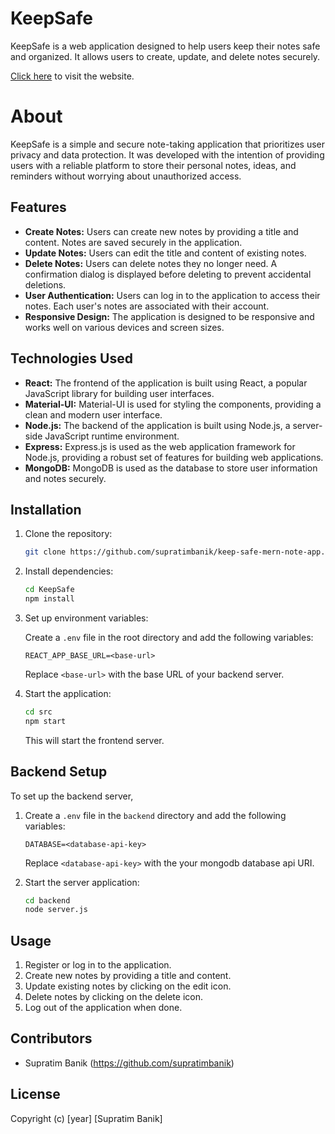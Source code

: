 # KeepSafe

KeepSafe is a web application designed to help users keep their notes safe and organized. It allows users to create, update, and delete notes securely.

[Click here](https://keep-safe-notes.netlify.app) to visit the website.

# About

KeepSafe is a simple and secure note-taking application that prioritizes user privacy and data protection. It was developed with the intention of providing users with a reliable platform to store their personal notes, ideas, and reminders without worrying about unauthorized access.

## Features

- **Create Notes:** Users can create new notes by providing a title and content. Notes are saved securely in the application.
- **Update Notes:** Users can edit the title and content of existing notes.
- **Delete Notes:** Users can delete notes they no longer need. A confirmation dialog is displayed before deleting to prevent accidental deletions.
- **User Authentication:** Users can log in to the application to access their notes. Each user's notes are associated with their account.
- **Responsive Design:** The application is designed to be responsive and works well on various devices and screen sizes.

## Technologies Used

- **React:** The frontend of the application is built using React, a popular JavaScript library for building user interfaces.
- **Material-UI:** Material-UI is used for styling the components, providing a clean and modern user interface.
- **Node.js:** The backend of the application is built using Node.js, a server-side JavaScript runtime environment.
- **Express:** Express.js is used as the web application framework for Node.js, providing a robust set of features for building web applications.
- **MongoDB:** MongoDB is used as the database to store user information and notes securely.

## Installation

1. Clone the repository:

   ```bash
   git clone https://github.com/supratimbanik/keep-safe-mern-note-app.git
   ```

2. Install dependencies:

   ```bash
   cd KeepSafe
   npm install
   ```

3. Set up environment variables:

   Create a `.env` file in the root directory and add the following variables:

   ```
   REACT_APP_BASE_URL=<base-url>
   ```

   Replace `<base-url>` with the base URL of your backend server.

4. Start the application:

   ```bash
   cd src
   npm start
   ```

   This will start the frontend server.

## Backend Setup

To set up the backend server,

1. Create a `.env` file in the `backend` directory and add the following variables:

   ```
   DATABASE=<database-api-key>
   ```

   Replace `<database-api-key>` with the your mongodb database api URI.

2. Start the server application:

   ```bash
   cd backend
   node server.js
   ```

## Usage

1. Register or log in to the application.
2. Create new notes by providing a title and content.
3. Update existing notes by clicking on the edit icon.
4. Delete notes by clicking on the delete icon.
5. Log out of the application when done.

## Contributors

- Supratim Banik (https://github.com/supratimbanik)

## License

Copyright (c) [year] [Supratim Banik]
